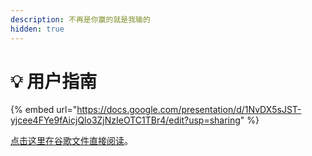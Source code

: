 ```yaml
---
description: 不再是你赢的就是我输的
hidden: true
---
```


# 💡 用户指南

{% embed url="https://docs.google.com/presentation/d/1NvDX5sJST-yjcee4FYe9fAicjQlo3ZjNzIeOTC1TBr4/edit?usp=sharing" %}

[点击这里在谷歌文件直接阅读](https://docs.google.com/presentation/d/1NvDX5sJST-yjcee4FYe9fAicjQlo3ZjNzIeOTC1TBr4/edit?usp=sharing)。
